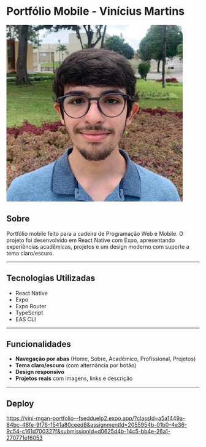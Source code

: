 # Portfólio Mobile - Vinícius Martins

![Capa](assets/Imagem1.jpeg)

## Sobre

Portfólio mobile feito para a cadeira de Programação Web e Mobile. O projeto foi desenvolvido em React Native com Expo, apresentando experiências acadêmicas, projetos e um design moderno com suporte a tema claro/escuro.

---

## Tecnologias Utilizadas

- React Native
- Expo
- Expo Router
- TypeScript
- EAS CLI

---

## Funcionalidades

- **Navegação por abas** (Home, Sobre, Acadêmico, Profissional, Projetos)
- **Tema claro/escuro** (com alternância por botão)
- **Design responsivo**
- **Projetos reais** com imagens, links e descrição

---

## Deploy

https://vini-mgan-portfolio--fsedduelp2.expo.app/?classId=a5a1449a-84bc-48fe-9f76-1541a80ceed8&assignmentId=2055954b-01b0-4e36-9c54-c161d700327f&submissionId=d0625d4b-14c5-bb4e-26a1-270771ef6053

